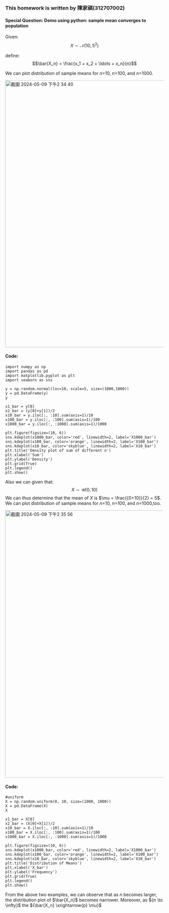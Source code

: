 ### This homework is written by 陳家祺(312707002)

#### Special Question: Demo using python: sample mean converges to population

Given: $$X \sim \mathcal{N}(10, 5^2)$$

define: $$\bar{X_n} = \frac{x_1 + x_2 + \ldots + x_n}{n}$$

We can plot distribution of sample means for $n$=10, $n$=100, and $n$=1000.

<img width="849" alt="截圖 2024-05-09 下午2 34 40" src="https://github.com/HWTeng-Course/202402-Financial-Econometrics/assets/107116674/2b9595dd-67a0-4f74-b7cc-3f993ea6de28">

#### Code:
```{python}
import numpy as np
import pandas as pd
import matplotlib.pyplot as plt 
import seaborn as sns

y = np.random.normal(loc=10, scale=5, size=(1000,1000))
y = pd.DataFrame(y)
y

x1_bar = y[0]
x2_bar = (y[0]+y[1])/2
x10_bar = y.iloc[:, :10].sum(axis=1)/10
x100_bar = y.iloc[:, :100].sum(axis=1)/100
x1000_bar = y.iloc[:, :1000].sum(axis=1)/1000

plt.figure(figsize=(10, 6))
sns.kdeplot(x1000_bar, color='red', linewidth=2, label='X1000_bar')
sns.kdeplot(x100_bar, color='orange', linewidth=2, label='X100_bar')
sns.kdeplot(x10_bar, color='skyblue', linewidth=2, label='X10_bar')
plt.title('Density plot of sum of different n')
plt.xlabel('Sum')
plt.ylabel('Density')
plt.grid(True)
plt.legend() 
plt.show()
```

Also we can given that: $$X \sim \mathcal{U}(0, 10)$$
We can thus determine that the mean of $X$ is $\\mu = \frac{{0+10}}{2} = 5\$.
We can plot distribution of sample means for $n$=10, $n$=100, and $n$=1000,too.

<img width="850" alt="截圖 2024-05-09 下午2 35 56" src="https://github.com/HWTeng-Course/202402-Financial-Econometrics/assets/107116674/0d38c5f4-940b-4b16-bf9f-b1335fefd6ab">

#### Code:
```{python}
#uniform
X = np.random.uniform(0, 10, size=(1000, 1000))
X = pd.DataFrame(X)
X

x1_bar = X[0]
x2_bar = (X[0]+X[1])/2
x10_bar = X.iloc[:, :10].sum(axis=1)/10
x100_bar = X.iloc[:, :100].sum(axis=1)/100
x1000_bar = X.iloc[:, :1000].sum(axis=1)/1000

plt.figure(figsize=(10, 6))
sns.kdeplot(x1000_bar, color='red', linewidth=2, label='X1000_bar')
sns.kdeplot(x100_bar, color='orange', linewidth=2, label='X100_bar')
sns.kdeplot(x10_bar, color='skyblue', linewidth=2, label='X10_bar')
plt.title('Distribution of Means')
plt.xlabel('X_bar')
plt.ylabel('Frequency')
plt.grid(True)
plt.legend() 
plt.show()
```

From the above two examples, we can observe that as $n$ becomes larger, the distribution plot of $\bar{X_n}$ becomes narrower. Moreover, as $\{n \to \infty}$ the $\{\bar{X_n} \xrightarrow{p} \mu}$


